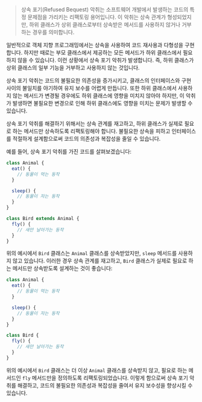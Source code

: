 > 상속 포기(Refused Bequest) 악취는 소프트웨어 개발에서 발생하는 코드의 특정 문제점을 가리키는 리팩토링 용어입니다. 이 악취는 상속 관계가 형성되었지만, 하위 클래스가 상위 클래스로부터 상속받은 메서드를 사용하지 않거나 거부하는 경우를 의미합니다.

일반적으로 객체 지향 프로그래밍에서는 상속을 사용하여 코드 재사용과 다형성을 구현합니다. 하지만 때로는 부모 클래스에서 제공하는 모든 메서드가 하위 클래스에서 필요하지 않을 수 있습니다. 이런 상황에서 상속 포기 악취가 발생합니다. 즉, 하위 클래스가 상위 클래스의 일부 기능을 거부하고 사용하지 않는 것입니다.

상속 포기 악취는 코드의 불필요한 의존성을 증가시키고, 클래스의 인터페이스와 구현 사이의 불일치를 야기하여 유지 보수를 어렵게 만듭니다. 또한 하위 클래스에서 사용하지 않는 메서드가 변경될 경우에도 하위 클래스에 영향을 미치지 않아야 하지만, 이 악취가 발생하면 불필요한 변경으로 인해 하위 클래스에도 영향을 미치는 문제가 발생할 수 있습니다.

상속 포기 악취를 해결하기 위해서는 상속 관계를 재고하고, 하위 클래스가 실제로 필요로 하는 메서드만 상속하도록 리팩토링해야 합니다. 불필요한 상속을 피하고 인터페이스를 적절하게 설계함으로써 코드의 의존성과 복잡성을 줄일 수 있습니다.

예를 들어, 상속 포기 악취를 가진 코드를 살펴보겠습니다:

```js
class Animal {
  eat() {
    // 동물이 먹는 동작
  }

  sleep() {
    // 동물이 자는 동작
  }
}

class Bird extends Animal {
  fly() {
    // 새만 날아가는 동작
  }
}
```

위의 예시에서 `Bird` 클래스는 `Animal` 클래스를 상속받았지만, `sleep` 메서드를 사용하지 않고 있습니다. 이러한 경우 상속 관계를 재고하고, `Bird` 클래스가 실제로 필요로 하는 메서드만 상속받도록 설계하는 것이 좋습니다:

```js
class Animal {
  eat() {
    // 동물이 먹는 동작
  }

  sleep() {
    // 동물이 자는 동작
  }
}

class Bird {
  fly() {
    // 새만 날아가는 동작
  }
}
```

위의 예시에서 `Bird` 클래스는 더 이상 `Animal` 클래스를 상속받지 않고, 필요로 하는 메서드인 `fly` 메서드만을 정의하도록 리팩토링되었습니다. 이렇게 함으로써 상속 포기 악취를 해결하고, 코드의 불필요한 의존성과 복잡성을 줄여서 유지 보수성을 향상시킬 수 있습니다.